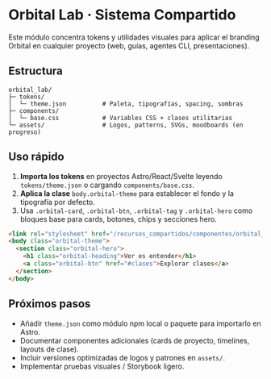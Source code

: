 # Orbital Lab · Sistema Compartido

Este módulo concentra tokens y utilidades visuales para aplicar el branding Orbital en cualquier proyecto (web, guías, agentes CLI, presentaciones).

## Estructura

```
orbital_lab/
├─ tokens/
│  └─ theme.json          # Paleta, tipografías, spacing, sombras
├─ components/
│  └─ base.css            # Variables CSS + clases utilitarias
└─ assets/                # Logos, patterns, SVGs, moodboards (en progreso)
```

## Uso rápido

1. **Importa los tokens** en proyectos Astro/React/Svelte leyendo `tokens/theme.json` o cargando `components/base.css`.
2. **Aplica la clase** `body.orbital-theme` para establecer el fondo y la tipografía por defecto.
3. Usa `.orbital-card`, `.orbital-btn`, `.orbital-tag` y `.orbital-hero` como bloques base para cards, botones, chips y secciones hero.

```html
<link rel="stylesheet" href="/recursos_compartidos/componentes/orbital_lab/components/base.css" />
<body class="orbital-theme">
  <section class="orbital-hero">
    <h1 class="orbital-heading">Ver es entender</h1>
    <a class="orbital-btn" href="#clases">Explorar clases</a>
  </section>
</body>
```

## Próximos pasos

- Añadir `theme.json` como módulo npm local o paquete para importarlo en Astro.
- Documentar componentes adicionales (cards de proyecto, timelines, layouts de clase).
- Incluir versiones optimizadas de logos y patrones en `assets/`.
- Implementar pruebas visuales / Storybook ligero.
```
